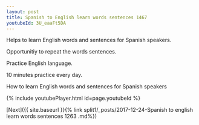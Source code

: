 ```yaml
---
layout: post
title: Spanish to English learn words sentences 1467 
youtubeId: 3U_eaaFt5DA
---
```

 
 
Helps to learn English words and sentences for Spanish speakers.

Opportunitiy to repeat the words sentences. 

Practice English language. 
 
10 minutes practice every day. 
 
How to learn English words and sentences for Spanish speakers 
 
{% include youtubePlayer.html id=page.youtubeId %}
 
 
[Next]({{ site.baseurl }}{% link  split1/_posts/2017-12-24-Spanish to english learn words sentences 1263 .md%})
 
